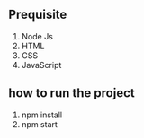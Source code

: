 ## Prequisite
1. Node Js
2. HTML
3. CSS
4. JavaScript

## how to run the project
1. npm install
2. npm start